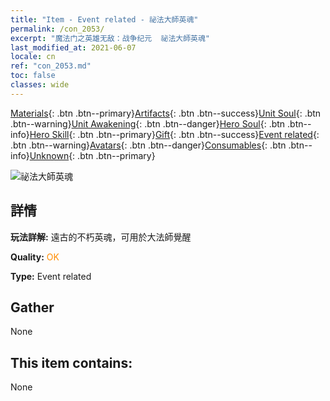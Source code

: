 ```yaml
---
title: "Item - Event related - 祕法大師英魂"
permalink: /con_2053/
excerpt: "魔法门之英雄无敌：战争纪元  祕法大師英魂"
last_modified_at: 2021-06-07
locale: cn
ref: "con_2053.md"
toc: false
classes: wide
---
```

 [Materials](/ItemsCN/){: .btn .btn--primary}[Artifacts](/ItemsCN/Artifacts/){: .btn .btn--success}[Unit Soul](/ItemsCN/UnitSoul/){: .btn .btn--warning}[Unit Awakening](/ItemsCN/UnitAwakening/){: .btn .btn--danger}[Hero Soul](/ItemsCN/HeroSoul/){: .btn .btn--info}[Hero Skill](/ItemsCN/HeroSkill/){: .btn .btn--primary}[Gift](/ItemsCN/Gift/){: .btn .btn--success}[Event related](/ItemsCN/Events/){: .btn .btn--warning}[Avatars](/ItemsCN/Avatars/){: .btn .btn--danger}[Consumables](/ItemsCN/Consumables/){: .btn .btn--info}[Unknown](/ItemsCN/Unknown/){: .btn .btn--primary}

 ![祕法大師英魂](/images/t/juexing_604.png)

## 詳情
 **玩法詳解:** 遠古的不朽英魂，可用於大法師覺醒

 **Quality:** <span style="color: #FF8C00">OK</span>

 **Type:** Event related

## Gather

  None

## This item contains:

  None


